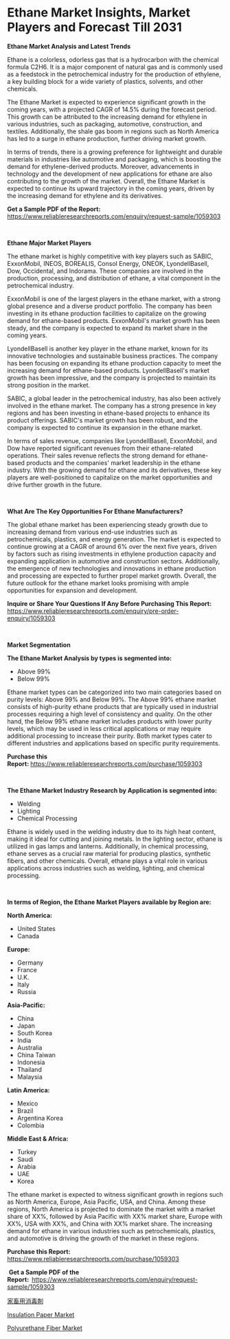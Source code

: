 <p><h1>Ethane Market Insights, Market Players and Forecast Till 2031</h1></p><p><strong>Ethane Market Analysis and Latest Trends</strong></p>
<p><p>Ethane is a colorless, odorless gas that is a hydrocarbon with the chemical formula C2H6. It is a major component of natural gas and is commonly used as a feedstock in the petrochemical industry for the production of ethylene, a key building block for a wide variety of plastics, solvents, and other chemicals.</p><p>The Ethane Market is expected to experience significant growth in the coming years, with a projected CAGR of 14.5% during the forecast period. This growth can be attributed to the increasing demand for ethylene in various industries, such as packaging, automotive, construction, and textiles. Additionally, the shale gas boom in regions such as North America has led to a surge in ethane production, further driving market growth.</p><p>In terms of trends, there is a growing preference for lightweight and durable materials in industries like automotive and packaging, which is boosting the demand for ethylene-derived products. Moreover, advancements in technology and the development of new applications for ethane are also contributing to the growth of the market. Overall, the Ethane Market is expected to continue its upward trajectory in the coming years, driven by the increasing demand for ethylene and its derivatives.</p></p>
<p><strong>Get a Sample PDF of the Report:&nbsp;</strong> <a href="https://www.reliableresearchreports.com/enquiry/request-sample/1059303">https://www.reliableresearchreports.com/enquiry/request-sample/1059303</a></p>
<p>&nbsp;</p>
<p><strong>Ethane Major Market Players</strong></p>
<p><p>The ethane market is highly competitive with key players such as SABIC, ExxonMobil, INEOS, BOREALIS, Consol Energy, ONEOK, LyondellBasell, Dow, Occidental, and Indorama. These companies are involved in the production, processing, and distribution of ethane, a vital component in the petrochemical industry.</p><p>ExxonMobil is one of the largest players in the ethane market, with a strong global presence and a diverse product portfolio. The company has been investing in its ethane production facilities to capitalize on the growing demand for ethane-based products. ExxonMobil's market growth has been steady, and the company is expected to expand its market share in the coming years.</p><p>LyondellBasell is another key player in the ethane market, known for its innovative technologies and sustainable business practices. The company has been focusing on expanding its ethane production capacity to meet the increasing demand for ethane-based products. LyondellBasell's market growth has been impressive, and the company is projected to maintain its strong position in the market.</p><p>SABIC, a global leader in the petrochemical industry, has also been actively involved in the ethane market. The company has a strong presence in key regions and has been investing in ethane-based projects to enhance its product offerings. SABIC's market growth has been robust, and the company is expected to continue its expansion in the ethane market.</p><p>In terms of sales revenue, companies like LyondellBasell, ExxonMobil, and Dow have reported significant revenues from their ethane-related operations. Their sales revenue reflects the strong demand for ethane-based products and the companies' market leadership in the ethane industry. With the growing demand for ethane and its derivatives, these key players are well-positioned to capitalize on the market opportunities and drive further growth in the future.</p></p>
<p>&nbsp;</p>
<p><strong>What Are The Key Opportunities For Ethane Manufacturers?</strong></p>
<p><p>The global ethane market has been experiencing steady growth due to increasing demand from various end-use industries such as petrochemicals, plastics, and energy generation. The market is expected to continue growing at a CAGR of around 6% over the next five years, driven by factors such as rising investments in ethylene production capacity and expanding application in automotive and construction sectors. Additionally, the emergence of new technologies and innovations in ethane production and processing are expected to further propel market growth. Overall, the future outlook for the ethane market looks promising with ample opportunities for expansion and development.</p></p>
<p><strong>Inquire or Share Your Questions If Any Before Purchasing This Report:</strong> <a href="https://www.reliableresearchreports.com/enquiry/pre-order-enquiry/1059303">https://www.reliableresearchreports.com/enquiry/pre-order-enquiry/1059303</a></p>
<p>&nbsp;</p>
<p><strong>Market Segmentation</strong></p>
<p><strong>The Ethane Market Analysis by types is segmented into:</strong></p>
<p><ul><li>Above 99%</li><li>Below 99%</li></ul></p>
<p><p>Ethane market types can be categorized into two main categories based on purity levels: Above 99% and Below 99%. The Above 99% ethane market consists of high-purity ethane products that are typically used in industrial processes requiring a high level of consistency and quality. On the other hand, the Below 99% ethane market includes products with lower purity levels, which may be used in less critical applications or may require additional processing to increase their purity. Both market types cater to different industries and applications based on specific purity requirements.</p></p>
<p><strong>Purchase this Report:&nbsp;</strong><a href="https://www.reliableresearchreports.com/purchase/1059303">https://www.reliableresearchreports.com/purchase/1059303</a></p>
<p>&nbsp;</p>
<p><strong>The Ethane Market Industry Research by Application is segmented into:</strong></p>
<p><ul><li>Welding</li><li>Lighting</li><li>Chemical Processing</li></ul></p>
<p><p>Ethane is widely used in the welding industry due to its high heat content, making it ideal for cutting and joining metals. In the lighting sector, ethane is utilized in gas lamps and lanterns. Additionally, in chemical processing, ethane serves as a crucial raw material for producing plastics, synthetic fibers, and other chemicals. Overall, ethane plays a vital role in various applications across industries such as welding, lighting, and chemical processing.</p></p>
<p>&nbsp;</p>
<p><strong>In terms of Region, the Ethane Market Players available by Region are:</strong></p>
<p>
    <p> <strong> North America: </strong>
        <ul>
            <li>United States</li>
            <li>Canada</li>
        </ul>
        </p> 
    <p> <strong> Europe: </strong>
        <ul>
            <li>Germany</li>
            <li>France</li>
            <li>U.K.</li>
            <li>Italy</li>
            <li>Russia</li>
        </ul>
        </p> 
    <p> <strong> Asia-Pacific: </strong>
        <ul>
            <li>China</li>
            <li>Japan</li>
            <li>South Korea</li>
            <li>India</li>
            <li>Australia</li>
            <li>China Taiwan</li>
            <li>Indonesia</li>
            <li>Thailand</li>
            <li>Malaysia</li>
        </ul>
        </p> 
    <p> <strong> Latin America: </strong>
        <ul>
            <li>Mexico</li>
            <li>Brazil</li>
            <li>Argentina Korea</li>
            <li>Colombia</li>
        </ul>
        </p> 
    <p> <strong> Middle East & Africa: </strong>
        <ul>
            <li>Turkey</li>
            <li>Saudi</li>
            <li>Arabia</li>
            <li>UAE</li>
            <li>Korea</li>
        </ul>
    </p>
    </p>
<p><p>The ethane market is expected to witness significant growth in regions such as North America, Europe, Asia Pacific, USA, and China. Among these regions, North America is projected to dominate the market with a market share of XX%, followed by Asia Pacific with XX% market share, Europe with XX%, USA with XX%, and China with XX% market share. The increasing demand for ethane in various industries such as petrochemicals, plastics, and automotive is driving the growth of the market in these regions.</p></p>
<p><strong>Purchase this Report: </strong><a href="https://www.reliableresearchreports.com/purchase/1059303">https://www.reliableresearchreports.com/purchase/1059303</a></p>
<p>&nbsp;<strong>Get a Sample PDF of the Report:&nbsp;&nbsp;</strong><a href="https://www.reliableresearchreports.com/enquiry/request-sample/1059303">https://www.reliableresearchreports.com/enquiry/request-sample/1059303</a></p>
<p><strong></strong></p>
<p><p><a href="https://github.com/joaejkdzgyljvo6/Market-Research-Report-List-1/blob/main/1925831189862.md">家畜用消毒剤</a></p><p><a href="https://github.com/johnbach50/Market-Research-Report-List-2/blob/main/insulation-paper-market.md">Insulation Paper Market</a></p><p><a href="https://github.com/pjcfca/Market-Research-Report-List-1/blob/main/polyurethane-fiber-market.md">Polyurethane Fiber Market</a></p></p>